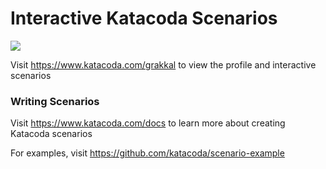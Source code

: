 # Interactive Katacoda Scenarios

[![](http://shields.katacoda.com/katacoda/grakkal/count.svg)](https://www.katacoda.com/grakkal "Get your profile on Katacoda.com")

Visit https://www.katacoda.com/grakkal to view the profile and interactive scenarios

### Writing Scenarios
Visit https://www.katacoda.com/docs to learn more about creating Katacoda scenarios

For examples, visit https://github.com/katacoda/scenario-example
